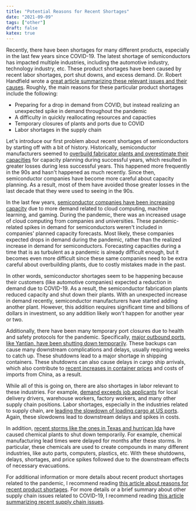 ```yaml
---
title: "Potential Reasons for Recent Shortages"
date: "2021-09-09"
tags: ["other"]
draft: false
katex: true
---
```


Recently, there have been shortages for many different products, especially in the last few years since COVID-19. The latest shortage of semiconductors has impacted multiple industries, including the automotive industry, technology industry, etc. These product shortages have been caused by recent labor shortages, port shut downs, and excess demand. Dr. Robert Handfield wrote a [great article summarizing these relevant issues and their causes](https://scm.ncsu.edu/scm-articles/article/q-why-so-many-product-shortages-a-the-perfect-storm). Roughly, the main reasons for these particular product shortages include the following:
- Preparing for a drop in demand from COVID, but instead realizing an unexpected spike in demand throughout the pandemic
- A difficulty in quickly reallocating resources and capacties
- Temporary closures of plants and ports due to COVID
- Labor shortages in the supply chain

Let's introduce our first problem about recent shortages of semiconductors by starting off with a bit of history. Historically, semiconductor manufacturers seemed to [overbuild fabricator plants and overestimate their capacities](https://dspace.mit.edu/bitstream/handle/1721.1/78166/829683741-MIT.pdf?sequence=2) for capacity planning during successful years, which resulted in greater losses during less successful years. This happened more frequently in the 90s and hasn't happened as much recently. Since then, semiconductor companies have become more careful about capacity planning. As a result, most of them have avoided those greater losses in the last decade that they were used to seeing in the 90s.

In the last few years, [semiconductor companies have been increasing capacity](https://www2.deloitte.com/content/dam/Deloitte/cn/Documents/technology-media-telecommunications/deloitte-cn-tmt-semiconductors-the-next-wave-en-190422.pdf) due to more demand related to cloud computing, machine learning, and gaming. During the pandemic, there was an increased usage of cloud computing from companies and universities. These pandemic-related spikes in demand for semiconductors weren't included in companies' planned capacity forecasts. Most likely, these companies expected drops in demand during the pandemic, rather than the realized increase in demand for semiconductors. Forecasting capacities during a time that is as turbulent as a pandemic is already difficult enough, but it becomes even more difficult since these same companies need to be extra careful about overbuilding plants, due to costly mistakes made in the past.

In other words, semiconductor shortages seem to be happening because their customers (like automotive companies) expected a reduction in demand due to COVID-19. As a result, the semiconductor fabrication plants reduced capacity and shut down their plants. With an unexpected increase in demand recently, semiconductor manufacturers have started adding another plant. However, this addition requires significant time and billions of dollars in investment, so any addition likely won't happen for another year or two.

Additionally, there have been many temporary port closures due to health and safety protocols for the pandemic. Specifically, [major outbound ports, like Yantian, have been shutting down temporarily](https://www.bloomberg.com/news/articles/2021-08-12/massive-china-port-shutdown-raises-fears-of-closures-worldwide). These backups can cause many downstream complications and delays, usually requiring weeks to catch up. These shutdowns lead to a major shortage in shipping containers. These shutdowns can also cause delays in cargo ship arrivals, which also contribute to [recent increases in container prices](https://fbx.freightos.com/) and costs of imports from China, as a result.

While all of this is going on, there are also shortages in labor relevant to these industries. For example, [demand exceeds job applicants](https://www.forbes.com/sites/billconerly/2021/07/07/the-labor-shortage-is-why-supply-chains-are-disrupted/?sh=473795cd301d) for local delivery drivers, warehouse workers, factory workers, and many other supply chain positions. Labor shortages, especially in the industries related to supply chain, are [leading the slowdown of loading cargo at US ports](https://www.businessinsider.com/shipping-delays-china-supply-chain-record-ships-stuck-california-ports-2021-8). Again, these slowdowns lead to downstream delays and spikes in costs.

In addition, [recent storms like the ones in Texas and hurrican Ida](https://scm.ncsu.edu/scm-articles/article/the-big-texas-chemical-freeze-raises-issues-on-resiliency-of-the-petrochemical-supply-chain) have caused chemical plants to shut down temporarily. For example, chemical manufacturing lead times were delayed for months after these storms. In particular, these chemicals are used to create compounds in many different industries, like auto parts, computers, plastics, etc. With these shutdowns, delays, shortages, and price spikes followed due to the downstream effects of necessary evacuations.

For additional information or more details about recent product shortages related to the pandemic, I recommend reading [this article about reasons for recent product shortages](https://scm.ncsu.edu/scm-articles/article/q-why-so-many-product-shortages-a-the-perfect-storm). For more details or a brief summary about other supply chain issues related to COVID-19, I recommend reading [this article summarizing recent supply chain issues](https://scm.ncsu.edu/scm-articles/article/will-supply-chain-price-increases-result-in-inflation-the-fed-isnt-worried).